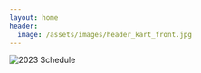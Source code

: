 ```yaml
---
layout: home
header:
  image: /assets/images/header_kart_front.jpg
---
```


![2023 Schedule]({{site.url}}/assets/images/CKT2023_schedule.png)
